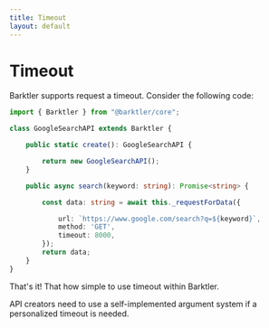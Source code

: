 ```yaml
---
title: Timeout
layout: default
---
```


# Timeout

Barktler supports request a timeout. Consider the following code:

```ts
import { Barktler } from "@barktler/core";

class GoogleSearchAPI extends Barktler {

    public static create(): GoogleSearchAPI {

        return new GoogleSearchAPI();
    }

    public async search(keyword: string): Promise<string> {

        const data: string = await this._requestForData({

            url: `https://www.google.com/search?q=${keyword}`,
            method: 'GET',
            timeout: 8000,
        });
        return data;
    }
}
```

That's it! That how simple to use timeout within Barktler.

API creators need to use a self-implemented argument system if a personalized timeout is needed.
